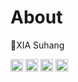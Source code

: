 # About

👋XIA Suhang 

<img src="https://img.shields.io/badge/C++-00599C?style=flat-square&logo=C%2B%2B&logoColor=white" height="20"/>  
<img src="https://img.shields.io/badge/Python-3766AB?style=flat-square&logo=Python&logoColor=white" height="20"/> 
<img src="https://img.shields.io/badge/MATLAB-FF452F?style=flat-square&logo=Mathworks&logoColor=white" height="20"/> 
<img src="https://img.shields.io/badge/ROS-22314E?style=flat-square&logo=ROS&logoColor=white" height="20"/> 

<!--

Here are some ideas to get you started:
- 🔭 I’m currently working on Bimanual Manipulation
- 🌱 I’m currently learning Dynamical Systems
- 👯 I’m looking to collaborate on ...
- 🤔 I’m looking for help with ...
- 💬 Ask me about ...
- 📫 How to reach me: ...
- 😄 Pronouns: ...
- ⚡ Fun fact: ...
-->

<!-- <img src="https://img.shields.io/badge/TensorFlow-FF6F00?style=for-the-badge&logo=tensorflow&logoColor=white" height="20"/> -->
